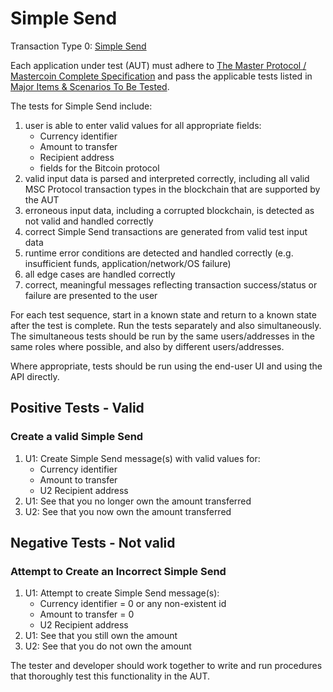 # Simple Send

Transaction Type 0: [Simple Send](https://github.com/mastercoin-MSC/spec#transfer-coins-simple-send)

Each application under test (AUT) must adhere to [The Master Protocol / Mastercoin Complete Specification](https://github.com/mastercoin-MSC/spec/blob/master/README.md) and pass the applicable tests listed in [Major Items & Scenarios To Be Tested](https://github.com/marv-engine/QA/blob/master/MastercoinDistributedExchangeTestPlan.md#major-items--scenarios-to-be-tested).

The tests for Simple Send include:

1. user is able to enter valid values for all appropriate fields:
    * Currency identifier
    * Amount to transfer
    * Recipient address
    * fields for the Bitcoin protocol
1. valid input data is parsed and interpreted correctly, including all valid MSC Protocol transaction types in the blockchain that are supported by the AUT
1. erroneous input data, including a corrupted blockchain, is detected as not valid and handled correctly
1. correct Simple Send transactions are generated from valid test input data
1. runtime error conditions are detected and handled correctly (e.g. insufficient funds, application/network/OS failure)
1. all edge cases are handled correctly
1. correct, meaningful messages reflecting transaction success/status or failure are presented to the user

For each test sequence, start in a known state and return to a known state after the test is complete. Run the tests separately and also simultaneously. The simultaneous tests should be run by the same users/addresses in the same roles where possible, and also by different users/addresses.

Where appropriate, tests should be run using the end-user UI and using the API directly.

## Positive Tests - Valid
### Create a valid Simple Send 
1. U1: Create Simple Send message(s) with valid values for:
    * Currency identifier
    * Amount to transfer
    * U2 Recipient address
1. U1: See that you no longer own the amount transferred
1. U2: See that you now own the amount transferred

## Negative Tests - Not valid
### Attempt to Create an Incorrect Simple Send
1. U1: Attempt to create Simple Send message(s):
    * Currency identifier = 0 or any non-existent id
    * Amount to transfer = 0
    * U2 Recipient address
1. U1: See that you still own the amount
1. U2: See that you do not own the amount

The tester and developer should work together to write and run procedures that thoroughly test this functionality in the AUT.

